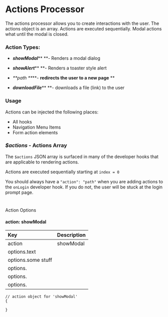 # Actions Processor

The actions processor allows you to create interactions with the user. The actions object is an array. Actions are executed sequentially. Modal actions what until the modal is closed. 

### Action Types:

* _**showModal**_** **- Renders a modal dialog

* _**showAlert**_** **- Renders a toaster style alert

* _**path **_**- **redirects the user to a new page** **

* _**downloadFile**_** **- downloads a file (link) to the user 

### Usage
Actions can be injected the following places:
* All hooks 
* Navigation Menu Items
* Form action elements


### _$actions_ - Actions Array

The `$actions` JSON array is surfaced in many of the developer hooks that are applicable to rendering actions.

Actions are executed sequentially starting at `index = 0`

You should always have a `"action": "path"` when you are adding actions to the `onLogin` developer hook. If you do not, the user will be stuck at the login prompt page.

#
Action Options

#### action: showModal

| Key | Description |
| :--- | :--- |
| action | showModal |
| options.text | |
| options.some stuff | |
| options. | |
| options. | |
| options. | |

```
// action object for 'showModal'
{

}
```




